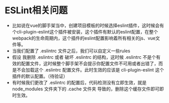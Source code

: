 # ESLint相关问题

- 比如说在vue的脚手架当中，创建项目模板的时候选择eslint插件，这时候会有个cli-plugin-eslint这个插件被安装，这个插件有默认的eslint配置，在整个webpack的生命周期内，这个插件的eslint配置影响着所有相关的js、vue文件等。
- 当我们配置了 .eslintrc 文件之后，我们可以自定义一些rules
- 假设 我删除  .eslintrc 或者 破坏  .eslintrc 的结构，这时候 .eslintrc 不是个有效的配置文件，这时候整个脚手架不会提示你配置文件不可用或者出错了，而是不会加载这个 .eslintrc 配置文件。此时生效的应该是 cli-plugin-eslint 这个插件的默认配置。（待验证）
- 有时候我们更改了 .eslintrc 的配置后，代码检测没有立即生效，就是node_modules 文件夹下的 .cache 文件夹 导致的，删除这个缓存文件即可即时生效。
